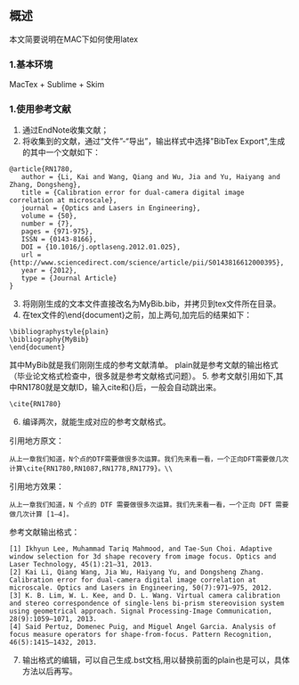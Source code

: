 ## 概述
本文简要说明在MAC下如何使用latex

### 1.基本环境
MacTex + Sublime + Skim

### 1.使用参考文献
1. 通过EndNote收集文献；
2. 将收集到的文献，通过“文件”-“导出”，输出样式中选择"BibTex Export",生成的其中一个文献如下：
```
@article{RN1780,
   author = {Li, Kai and Wang, Qiang and Wu, Jia and Yu, Haiyang and Zhang, Dongsheng},
   title = {Calibration error for dual-camera digital image correlation at microscale},
   journal = {Optics and Lasers in Engineering},
   volume = {50},
   number = {7},
   pages = {971-975},
   ISSN = {0143-8166},
   DOI = {10.1016/j.optlaseng.2012.01.025},
   url = {http://www.sciencedirect.com/science/article/pii/S0143816612000395},
   year = {2012},
   type = {Journal Article}
}
```
3. 将刚刚生成的文本文件直接改名为MyBib.bib，并拷贝到tex文件所在目录。
4. 在tex文件的\end{document}之前，加上两句,加完后的结果如下：
```
\bibliographystyle{plain}
\bibliography{MyBib}
\end{document}
```
其中MyBib就是我们刚刚生成的参考文献清单。
plain就是参考文献的输出格式（毕业论文格式检查中，很多就是参考文献格式问题）。
5. 参考文献引用如下,其中RN1780就是文献ID，输入cite和{}后，一般会自动跳出来。
```
\cite{RN1780}
```
6. 编译两次，就能生成对应的参考文献格式。

引用地方原文：
```
从上一章我们知道，N个点的DTF需要做很多次运算。我们先来看一看，一个正向DFT需要做几次计算\cite{RN1780,RN1087,RN1778,RN1779}。\\
```
引用地方效果：
```
从上一章我们知道，N 个点的 DTF 需要做很多次运算。我们先来看一看，一个正向 DFT 需要做几次计算 [1–4]。
```
参考文献输出格式：
```
[1] Ikhyun Lee, Muhammad Tariq Mahmood, and Tae-Sun Choi. Adaptive window selection for 3d shape recovery from image focus. Optics and Laser Technology, 45(1):21–31, 2013.
[2] Kai Li, Qiang Wang, Jia Wu, Haiyang Yu, and Dongsheng Zhang. Calibration error for dual-camera digital image correlation at microscale. Optics and Lasers in Engineering, 50(7):971–975, 2012.
[3] K. B. Lim, W. L. Kee, and D. L. Wang. Virtual camera calibration and stereo correspondence of single-lens bi-prism stereovision system using geometrical approach. Signal Processing-Image Communication, 28(9):1059–1071, 2013.
[4] Said Pertuz, Domenec Puig, and Miguel Angel Garcia. Analysis of focus measure operators for shape-from-focus. Pattern Recognition, 46(5):1415–1432, 2013.
```
7. 输出格式的编辑，可以自己生成.bst文档,用以替换前面的plain也是可以，具体方法以后再写。